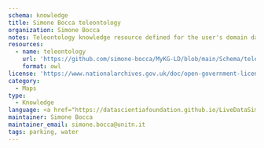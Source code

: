 ```yaml
---
schema: knowledge
title: Simone Bocca teleontology
organization: Simone Bocca
notes: Teleontology knowledge resource defined for the user's domain data, used to define the Simone Bocca's data entities.
resources:
  - name: teleontology
    url: 'https://github.com/simone-bocca/MyKG-LD/blob/main/Schema/teleontologies/MyKG-teleontology.owl'
    format: owl
license: 'https://www.nationalarchives.gov.uk/doc/open-government-licence/version/3/'
category:
  - Maps
type:
  - Knowledge
language: <a href="https://datascientiafoundation.github.io/LiveDataSimoneBocca/datasets/sb-lang/">https://datascientiafoundation.github.io/LiveDataSimoneBocca/datasets/sb-lang/</a>
maintainer: Simone Bocca
maintainer_email: simone.bocca@unitn.it
tags: parking, water
---
```

